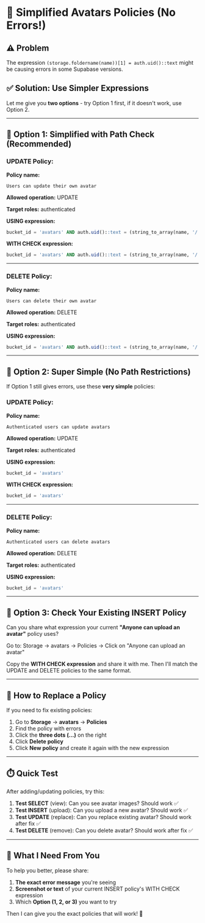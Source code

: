 # 🔧 Simplified Avatars Policies (No Errors!)

## ⚠️ Problem
The expression `(storage.foldername(name))[1] = auth.uid()::text` might be causing errors in some Supabase versions.

## ✅ Solution: Use Simpler Expressions

Let me give you **two options** - try Option 1 first, if it doesn't work, use Option 2.

---

## 🎯 Option 1: Simplified with Path Check (Recommended)

### **UPDATE Policy:**

**Policy name:**
```
Users can update their own avatar
```

**Allowed operation:** UPDATE

**Target roles:** authenticated

**USING expression:**
```sql
bucket_id = 'avatars' AND auth.uid()::text = (string_to_array(name, '/'))[1]
```

**WITH CHECK expression:**
```sql
bucket_id = 'avatars' AND auth.uid()::text = (string_to_array(name, '/'))[1]
```

---

### **DELETE Policy:**

**Policy name:**
```
Users can delete their own avatar
```

**Allowed operation:** DELETE

**Target roles:** authenticated

**USING expression:**
```sql
bucket_id = 'avatars' AND auth.uid()::text = (string_to_array(name, '/'))[1]
```

---

## 🎯 Option 2: Super Simple (No Path Restrictions)

If Option 1 still gives errors, use these **very simple** policies:

### **UPDATE Policy:**

**Policy name:**
```
Authenticated users can update avatars
```

**Allowed operation:** UPDATE

**Target roles:** authenticated

**USING expression:**
```sql
bucket_id = 'avatars'
```

**WITH CHECK expression:**
```sql
bucket_id = 'avatars'
```

---

### **DELETE Policy:**

**Policy name:**
```
Authenticated users can delete avatars
```

**Allowed operation:** DELETE

**Target roles:** authenticated

**USING expression:**
```sql
bucket_id = 'avatars'
```

---

## 🎯 Option 3: Check Your Existing INSERT Policy

Can you share what expression your current **"Anyone can upload an avatar"** policy uses? 

Go to: Storage → avatars → Policies → Click on "Anyone can upload an avatar"

Copy the **WITH CHECK expression** and share it with me. Then I'll match the UPDATE and DELETE policies to the same format.

---

## 🔄 How to Replace a Policy

If you need to fix existing policies:

1. Go to **Storage** → **avatars** → **Policies**
2. Find the policy with errors
3. Click the **three dots (...)** on the right
4. Click **Delete policy**
5. Click **New policy** and create it again with the new expression

---

## ⏱️ Quick Test

After adding/updating policies, try this:

1. **Test SELECT** (view): Can you see avatar images? Should work ✅
2. **Test INSERT** (upload): Can you upload a new avatar? Should work ✅
3. **Test UPDATE** (replace): Can you replace existing avatar? Should work after fix ✅
4. **Test DELETE** (remove): Can you delete avatar? Should work after fix ✅

---

## 📸 What I Need From You

To help you better, please share:

1. **The exact error message** you're seeing
2. **Screenshot or text** of your current INSERT policy's WITH CHECK expression
3. Which **Option (1, 2, or 3)** you want to try

Then I can give you the exact policies that will work! 🚀
